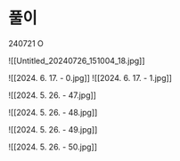 # 풀이


240721 O

![[Untitled_20240726_151004_18.jpg]]

![[2024. 6. 17. - 0.jpg]]
![[2024. 6. 17. - 1.jpg]]

![[2024. 5. 26. - 47.jpg]]

![[2024. 5. 26. - 48.jpg]]

![[2024. 5. 26. - 49.jpg]]

![[2024. 5. 26. - 50.jpg]]

